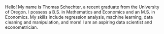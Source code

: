 Hello! 
My name is Thomas Schechter, a recent graduate from the University of Oregon.
I possess a B.S. in Mathematics and Economics and an M.S. in Economics. 
My skills include regression analysis, machine learning, data cleaning and manipulation, and more!
I am an aspiring data scientist and econometrician.
